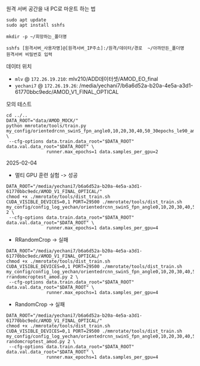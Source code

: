 원격 서버 공간을 내 PC로 마운트 하는 법
~~~shell
sudo apt update
sudo apt install sshfs

mkdir -p ~/희망하는_폴더명

sshfs [원격서버_사용자명]@[원격서버_IP주소]:/원격/데이터/경로  ~/아까만든_폴더명
원격서버 비밀번호 입력
~~~

데이터 위치
* `mlv` @ `172.26.19.210`: mlv210/ADD데이터셋/AMOD_EO_final
* `yechani7` @ `172.26.19.26`: /media/yechani7/b6a6d52a-b20a-4e5a-a3d1-61770bbc9edc/AMOD_V1_FINAL_OPTICAL

모의 테스트

~~~shell
cd ../..
DATA_ROOT="data/AMOD_MOCK/"
python mmrotate/tools/train.py my_config/orientedrcnn_swinS_fpn_angle0,10,20,30,40,50_30epochs_le90_amod.py \
 --cfg-options data.train.data_root="$DATA_ROOT" data.val.data_root="$DATA_ROOT" \
               runner.max_epochs=1 data.samples_per_gpu=2
~~~

2025-02-04 

* 멀티 GPU 훈련 실험 -> 성공

~~~shell
DATA_ROOT="/media/yechani7/b6a6d52a-b20a-4e5a-a3d1-61770bbc9edc/AMOD_V1_FINAL_OPTICAL/"
chmod +x ./mmrotate/tools/dist_train.sh
CUDA_VISIBLE_DEVICES=0,1 PORT=29500 ./mmrotate/tools/dist_train.sh my_config/config_log_yechan/orientedrcnn_swinS_fpn_angle0,10,20,30,40,50_30epochs_le90_amod.py 2 \
 --cfg-options data.train.data_root="$DATA_ROOT" data.val.data_root="$DATA_ROOT" \
               runner.max_epochs=1 data.samples_per_gpu=4
~~~


* RRandomCrop -> 실패

~~~shell
DATA_ROOT="/media/yechani7/b6a6d52a-b20a-4e5a-a3d1-61770bbc9edc/AMOD_V1_FINAL_OPTICAL/"
chmod +x ./mmrotate/tools/dist_train.sh
CUDA_VISIBLE_DEVICES=0,1 PORT=29500 ./mmrotate/tools/dist_train.sh my_config/config_log_yechan/orientedrcnn_swinS_fpn_angle0,10,20,30,40,50_30epochs_le90-rrandomcroptest_amod.py 2 \
 --cfg-options data.train.data_root="$DATA_ROOT" data.val.data_root="$DATA_ROOT" \
               runner.max_epochs=1 data.samples_per_gpu=4
~~~

* RandomCrop -> 실패

~~~shell
DATA_ROOT="/media/yechani7/b6a6d52a-b20a-4e5a-a3d1-61770bbc9edc/AMOD_V1_FINAL_OPTICAL/"
chmod +x ./mmrotate/tools/dist_train.sh
CUDA_VISIBLE_DEVICES=0,1 PORT=29500 ./mmrotate/tools/dist_train.sh my_config/config_log_yechan/orientedrcnn_swinS_fpn_angle0,10,20,30,40,50_30epochs_le90-randomcroptest_amod.py 2 \
 --cfg-options data.train.data_root="$DATA_ROOT" data.val.data_root="$DATA_ROOT" \
               runner.max_epochs=1 data.samples_per_gpu=4
~~~


